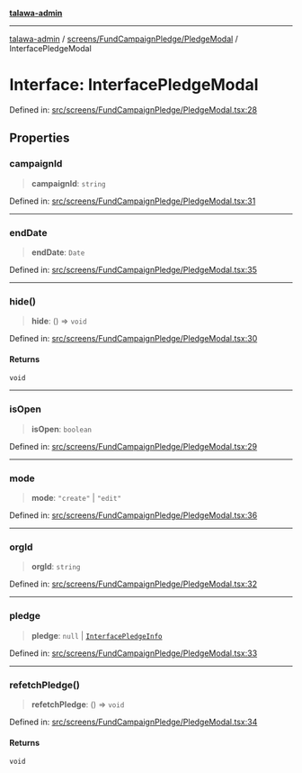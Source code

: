 [**talawa-admin**](../../../../README.md)

***

[talawa-admin](../../../../modules.md) / [screens/FundCampaignPledge/PledgeModal](../README.md) / InterfacePledgeModal

# Interface: InterfacePledgeModal

Defined in: [src/screens/FundCampaignPledge/PledgeModal.tsx:28](https://github.com/bint-Eve/talawa-admin/blob/16ddeb98e6868a55bca282e700a8f4212d222c01/src/screens/FundCampaignPledge/PledgeModal.tsx#L28)

## Properties

### campaignId

> **campaignId**: `string`

Defined in: [src/screens/FundCampaignPledge/PledgeModal.tsx:31](https://github.com/bint-Eve/talawa-admin/blob/16ddeb98e6868a55bca282e700a8f4212d222c01/src/screens/FundCampaignPledge/PledgeModal.tsx#L31)

***

### endDate

> **endDate**: `Date`

Defined in: [src/screens/FundCampaignPledge/PledgeModal.tsx:35](https://github.com/bint-Eve/talawa-admin/blob/16ddeb98e6868a55bca282e700a8f4212d222c01/src/screens/FundCampaignPledge/PledgeModal.tsx#L35)

***

### hide()

> **hide**: () => `void`

Defined in: [src/screens/FundCampaignPledge/PledgeModal.tsx:30](https://github.com/bint-Eve/talawa-admin/blob/16ddeb98e6868a55bca282e700a8f4212d222c01/src/screens/FundCampaignPledge/PledgeModal.tsx#L30)

#### Returns

`void`

***

### isOpen

> **isOpen**: `boolean`

Defined in: [src/screens/FundCampaignPledge/PledgeModal.tsx:29](https://github.com/bint-Eve/talawa-admin/blob/16ddeb98e6868a55bca282e700a8f4212d222c01/src/screens/FundCampaignPledge/PledgeModal.tsx#L29)

***

### mode

> **mode**: `"create"` \| `"edit"`

Defined in: [src/screens/FundCampaignPledge/PledgeModal.tsx:36](https://github.com/bint-Eve/talawa-admin/blob/16ddeb98e6868a55bca282e700a8f4212d222c01/src/screens/FundCampaignPledge/PledgeModal.tsx#L36)

***

### orgId

> **orgId**: `string`

Defined in: [src/screens/FundCampaignPledge/PledgeModal.tsx:32](https://github.com/bint-Eve/talawa-admin/blob/16ddeb98e6868a55bca282e700a8f4212d222c01/src/screens/FundCampaignPledge/PledgeModal.tsx#L32)

***

### pledge

> **pledge**: `null` \| [`InterfacePledgeInfo`](../../../../utils/interfaces/interfaces/InterfacePledgeInfo.md)

Defined in: [src/screens/FundCampaignPledge/PledgeModal.tsx:33](https://github.com/bint-Eve/talawa-admin/blob/16ddeb98e6868a55bca282e700a8f4212d222c01/src/screens/FundCampaignPledge/PledgeModal.tsx#L33)

***

### refetchPledge()

> **refetchPledge**: () => `void`

Defined in: [src/screens/FundCampaignPledge/PledgeModal.tsx:34](https://github.com/bint-Eve/talawa-admin/blob/16ddeb98e6868a55bca282e700a8f4212d222c01/src/screens/FundCampaignPledge/PledgeModal.tsx#L34)

#### Returns

`void`
